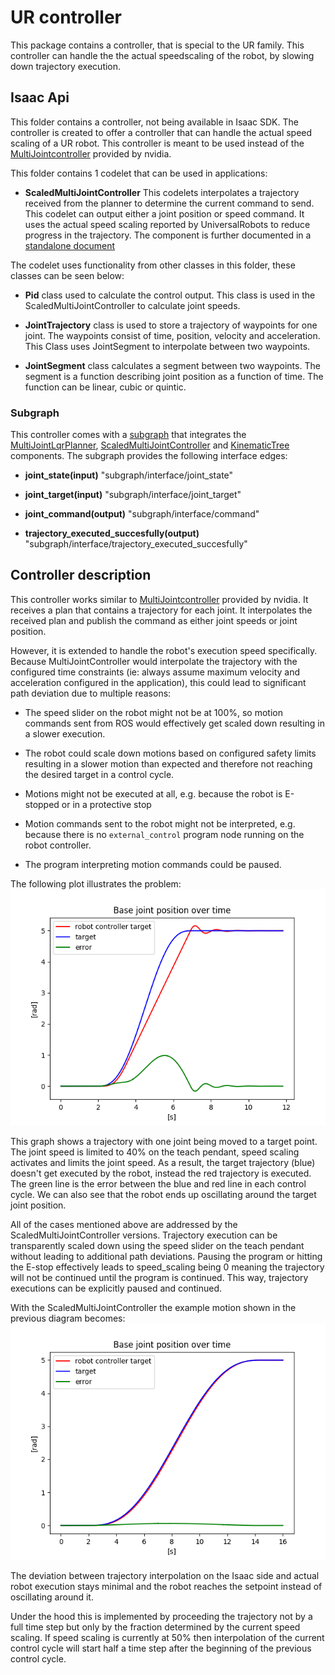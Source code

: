 # UR controller

This package contains a controller, that is special to the UR family. This controller
can handle the the actual speedscaling of the robot, by slowing down trajectory execution.

## Isaac Api

This folder contains a controller, not being available in Isaac SDK. The controller
is created to offer a controller that can handle the actual  speed scaling of a
UR robot. This controller is meant to be used instead of the [MultiJointcontroller](https://docs.nvidia.com/isaac/isaac/doc/doc/component_api.html#isaac-controller-multijointcontroller)
provided by nvidia.

This folder contains 1 codelet that can be used in applications:

- **ScaledMultiJointController** This codelets interpolates a trajectory received
from the planner to determine the current command to send. This codelet can output
either a joint position or speed command. It uses the actual speed scaling reported
by UniversalRobots to reduce progress in the trajectory. The component is further
documented in a [standalone document](doc/component_api.md)

The codelet uses functionality from other classes in this folder, these classes
can be seen below:

- **Pid** class used to calculate the control output. This class is used in the
ScaledMultiJointController to calculate joint speeds.

- **JointTrajectory** class is used to store a trajectory of waypoints for one joint.
The waypoints consist of time, position, velocity and acceleration. This Class uses
JointSegment to interpolate between two waypoints.

- **JointSegment** class calculates a segment between two waypoints. The segment
is a function describing joint position as a function of time. The function can
be linear, cubic or quintic.

### Subgraph

This controller comes with a [subgraph](apps/multi_joint_ur_control.subgraph.json)
that integrates the [MultiJointLqrPlanner](https://docs.nvidia.com/isaac/isaac/doc/doc/component_api.html#isaac-planner-multijointplanner),
[ScaledMultiJointController](../ur_robot_driver/doc/component_api.md) and [KinematicTree](https://docs.nvidia.com/isaac/isaac/doc/doc/component_api.html#isaac-map-kinematictree)
components. The subgraph provides the following interface edges:

- **joint_state(input)** "subgraph/interface/joint_state"

- **joint_target(input)** "subgraph/interface/joint_target"

- **joint_command(output)** "subgraph/interface/command"

- **trajectory_executed_succesfully(output)** "subgraph/interface/trajectory_executed_succesfully"

## Controller description

This controller works similar to [MultiJointcontroller](https://docs.nvidia.com/isaac/isaac/doc/doc/component_api.html#isaac-controller-multijointcontroller)
provided by nvidia. It receives a plan that contains a trajectory for each joint.
It interpolates the received plan and publish the command as either joint speeds
or joint position.

However, it is extended to handle the robot's execution speed specifically.
Because MultiJointController would interpolate the trajectory with the configured
time constraints (ie: always assume maximum velocity and acceleration configured
in the application), this could lead to significant path deviation due to multiple
reasons:

- The speed slider on the robot might not be at 100%, so motion commands sent from
ROS would effectively get scaled down resulting in a slower execution.

- The robot could scale down motions based on configured safety limits resulting
in a slower motion than expected and therefore not reaching the desired target in
a control cycle.

- Motions might not be executed at all, e.g. because the robot is E-stopped or in
a protective stop

- Motion commands sent to the robot might not be interpreted, e.g. because there
is no `external_control` program node running on the robot controller.

- The program interpreting motion commands could be paused.

The following plot illustrates the problem:
![Trajectory execution with default multiJointController](doc/traj_without_speed_scaling.png
"Trajectory execution with default multiJointController")

This graph shows a trajectory with one joint being moved to a target point. The
joint speed is limited to 40% on the teach pendant, speed scaling activates and
limits the joint speed. As a result, the target trajectory (blue) doesn't get executed
by the robot, instead the red trajectory is executed. The green line is the error
between the blue and red line in each control cycle. We can also see that the robot
ends up oscillating around the target joint position.

All of the cases mentioned above are addressed by the ScaledMultiJointController
versions. Trajectory execution can be transparently scaled down using the speed
slider on the teach pendant without leading to additional path deviations. Pausing
the program or hitting the E-stop effectively leads to speed_scaling being 0 meaning
the trajectory will not be continued until the program is continued. This way, trajectory
executions can be explicitly paused and continued.

With the ScaledMultiJointController the example motion shown in the previous diagram
becomes:
![Trajectory execution with scaled_joint_trajectory_controller](doc/traj_with_speed_scaling.png
"Trajectory execution with scaled_joint_trajectory_controller")

The deviation between trajectory interpolation on the Isaac side and actual robot
execution stays minimal and the robot reaches the setpoint instead of oscillating
around it.

Under the hood this is implemented by proceeding the trajectory not by a full time
step but only by the fraction determined by the current speed scaling. If speed
scaling is currently at 50% then interpolation of the current control cycle will
start half a time step after the beginning of the previous control cycle.
